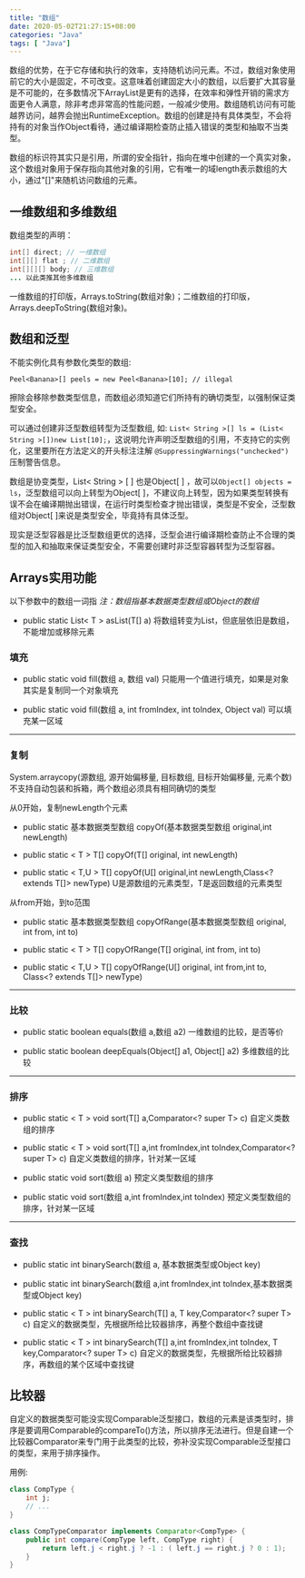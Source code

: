 ```yaml
---
title: "数组"
date: 2020-05-02T21:27:15+08:00
categories: "Java"
tags: [ "Java"]
---
```


数组的优势，在于它存储和执行的效率，支持随机访问元素。不过，数组对象使用前它的大小是固定，不可改变。这意味着创建固定大小的数组，以后要扩大其容量是不可能的，在多数情况下ArrayList是更有的选择，在效率和弹性开销的需求方面更令人满意，除非考虑非常高的性能问题，一般减少使用。数组随机访问有可能越界访问，越界会抛出RuntimeException。数组的创建是持有具体类型，不会将持有的对象当作Object看待，通过编译期检查防止插入错误的类型和抽取不当类型。

数组的标识符其实只是引用，所谓的安全指针，指向在堆中创建的一个真实对象，这个数组对象用于保存指向其他对象的引用，它有唯一的域length表示数组的大小，通过"[]"来随机访问数组的元素。

## 一维数组和多维数组

数组类型的声明：

```java
int[] direct; // 一维数组
int[][] flat ; // 二维数组
int[][][] body; // 三维数组
... 以此类推其他多维数组
```

一维数组的打印版，Arrays.toString(数组对象)；二维数组的打印版，Arrays.deepToString(数组对象)。

## 数组和泛型

不能实例化具有参数化类型的数组:

`Peel<Banana>[] peels = new Peel<Banana>[10]; // illegal`

擦除会移除参数类型信息，而数组必须知道它们所持有的确切类型，以强制保证类型安全。

可以通过创建非泛型数组转型为泛型数组, 如: `List< String >[] ls = (List< String >[])new List[10];`，这说明允许声明泛型数组的引用，不支持它的实例化，这里要所在方法定义的开头标注注解 `@SuppressingWarnings("unchecked")` 压制警告信息。

数组是协变类型，List< String > [ ] 也是Object[ ] ，故可以`Object[] objects = ls`，泛型数组可以向上转型为Object[ ]，不建议向上转型，因为如果类型转换有误不会在编译期抛出错误，在运行时类型检查才抛出错误，类型是不安全，泛型数组对Object[ ]来说是类型安全，毕竟持有具体泛型。

现实是泛型容器是比泛型数组更优的选择，泛型会进行编译期检查防止不合理的类型的加入和抽取来保证类型安全，不需要创建时非泛型容器转型为泛型容器。

## Arrays实用功能

以下参数中的数组一词指 *注：数组指基本数据类型数组或Object的数组*

- public static List< T > asList(T[] a) 将数组转变为List，但底层依旧是数组，不能增加或移除元素

### 填充

- public static void fill(数组 a, 数组 val) 只能用一个值进行填充，如果是对象其实是复制同一个对象填充

- public static void fill(数组 a, int fromIndex, int toIndex, Object val) 可以填充某一区域

---

### 复制

System.arraycopy(源数组, 源开始偏移量, 目标数组, 目标开始偏移量, 元素个数) 不支持自动包装和拆箱，两个数组必须具有相同确切的类型

从0开始，复制newLength个元素

- public static 基本数据类型数组 copyOf(基本数据类型数组 original,int newLength)

- public static < T > T[] copyOf(T[] original, int newLength)

- public static < T,U > T[] copyOf(U[] original,int newLength,Class<? extends T[]> newType) U是源数组的元素类型，T是返回数组的元素类型

从from开始，到to范围

- public static 基本数据类型数组 copyOfRange(基本数据类型数组 original, int from, int to)

- public static < T > T[] copyOfRange(T[] original, int from, int to)

- public static < T,U > T[] copyOfRange(U[] original, int from,int to, Class<? extends T[]> newType)

---

### 比较

- public static boolean equals(数组 a,数组 a2)  一维数组的比较，是否等价

- public static boolean deepEquals(Object[] a1, Object[] a2) 多维数组的比较

---

### 排序

- public static < T > void sort(T[] a,Comparator<? super T> c) 自定义类数组的排序

- public static < T > void sort(T[] a,int fromIndex,int toIndex,Comparator<? super T> c) 自定义类数组的排序，针对某一区域

- public static void sort(数组 a) 预定义类型数组的排序

- public static void sort(数组 a,int fromIndex,int toIndex) 预定义类型数组的排序，针对某一区域

---

### 查找

- public static int binarySearch(数组 a, 基本数据类型或Object key)

- public static int binarySearch(数组 a,int fromIndex,int toIndex,基本数据类型或Object key)

- public static < T > int binarySearch(T[] a, T key,Comparator<? super T> c) 自定义的数据类型，先根据所给比较器排序，再整个数组中查找键

- public static < T > int binarySearch(T[] a,int fromIndex,int toIndex, T key,Comparator<? super T> c) 自定义的数据类型，先根据所给比较器排序，再数组的某个区域中查找键

## 比较器

自定义的数据类型可能没实现Comparable泛型接口，数组的元素是该类型时，排序是要调用Comparable的compareTo()方法，所以排序无法进行。但是自建一个比较器Comparator来专门用于此类型的比较，弥补没实现Comparable泛型接口的类型，来用于排序操作。

用例:

```java
class CompType {
    int j;
    // ...
}

class CompTypeComparator implements Comparator<CompType> {
    public int compare(CompType left, CompType right) {
        return left.j < right.j ? -1 : ( left.j == right.j ? 0 : 1);
    }
}
```
